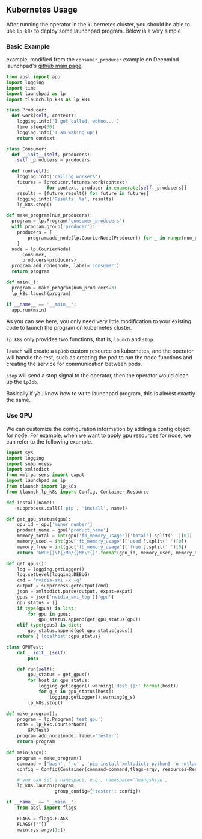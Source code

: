 ## Kubernetes Usage
After running the operator in the kubernetes cluster, you should be able to use
`lp_k8s` to deploy some launchpad program. Below is a very simple

### Basic Example
example, modified from the `consumer_producer` example on Deepmind launchpad's
[github main page](https://github.com/deepmind/launchpad#implement-example-nodes).

``` python
from absl import app
import logging
import time
import launchpad as lp
import tlaunch.lp_k8s as lp_k8s

class Producer:
  def work(self, context):
    logging.info('I got called, wohoo...')
    time.sleep(30)
    logging.info('I am waking up')
    return context

class Consumer:
  def __init__(self, producers):
    self._producers = producers

  def run(self):
    logging.info('calling workers')
    futures = [producer.futures.work(context)
               for context, producer in enumerate(self._producers)]
    results = [future.result() for future in futures]
    logging.info('Results: %s', results)
    lp_k8s.stop()

def make_program(num_producers):
  program = lp.Program('consumer_producers')
  with program.group('producer'):
    producers = [
        program.add_node(lp.CourierNode(Producer)) for _ in range(num_producers)
    ]
  node = lp.CourierNode(
      Consumer,
      producers=producers)
  program.add_node(node, label='consumer')
  return program

def main(_):
  program = make_program(num_producers=3)
  lp_k8s.launch(program)

if __name__ == '__main__':
  app.run(main)
```

As you can see here, you only need very little modification to your existing
code to launch the program on kubernetes cluster.

`lp_k8s` only provides two functions, that is, `launch` and
`stop`. 

`launch` will create a `LpJob` custom resource on kubernetes, and the
operator will handle the rest, such as creating the pod to run the node
functions and creating the service for communication between pods.

`stop` will send a stop signal to the operator, then the operator would clean
up the `LpJob`.

Basically if you know how to write launchpad program, this is almost exactly the
same.

### Use GPU
We can customize the configuration information by adding a config object for node. For example, when we want to apply gpu resources for node, we can refer to the following example.

```python
import sys
import logging
import subprocess
import xmltodict
from xml.parsers import expat
import launchpad as lp
from tlaunch import lp_k8s
from tlaunch.lp_k8s import Config, Container,Resource

def install(name):
    subprocess.call(['pip', 'install', name])

def get_gpu_status(gpu):
    gpu_id = gpu['minor_number']
    product_name = gpu['product_name']
    memory_total = int(gpu['fb_memory_usage']['total'].split(' ')[0])
    memory_used = int(gpu['fb_memory_usage']['used'].split(' ')[0])
    memory_free = int(gpu['fb_memory_usage']['free'].split(' ')[0])
    return 'GPU:{}\t{}Mb/{}Mb\t{}'.format(gpu_id, memory_used, memory_total, product_name)

def get_gpus():
    log = logging.getLogger()
    log.setLevel(logging.DEBUG)
    cmd = 'nvidia-smi -x -q'
    output = subprocess.getoutput(cmd)
    json = xmltodict.parse(output, expat=expat)
    gpus = json['nvidia_smi_log']['gpu']
    gpu_status = []
    if type(gpus) is list:
        for gpu in gpus:
            gpu_status.append(get_gpu_status(gpu))
    elif type(gpus) is dict:
        gpu_status.append(get_gpu_status(gpus))
    return {'localhost':gpu_status}

class GPUTest:
    def __init__(self):
        pass

    def run(self):
        gpu_status = get_gpus()
        for host in gpu_status:
            logging.getLogger().warning('Host {}:'.format(host))
            for g_s in gpu_status[host]:
                logging.getLogger().warning(g_s)
        lp_k8s.stop()

def make_program():
    program = lp.Program('test_gpu')
    node = lp_k8s.CourierNode(
        GPUTest)
    program.add_node(node, label='tester')
    return program

def main(argv):
    program = make_program()
    command = ['bash', '-c' , 'pip install xmltodict; python3 -u -mtlaunch.lp_k8s.process_entry']
    config = Config(Container(command=command,flags=argv, resources=Resource(nvidia_gpu=('4', '4'))))

    # you can set a namespace, e.g., namespace='huangshiyu',
    lp_k8s.launch(program,
                  group_config={'tester': config})

if __name__ == '__main__':
    from absl import flags

    FLAGS = flags.FLAGS
    FLAGS([""])
    main(sys.argv[1:])
```

